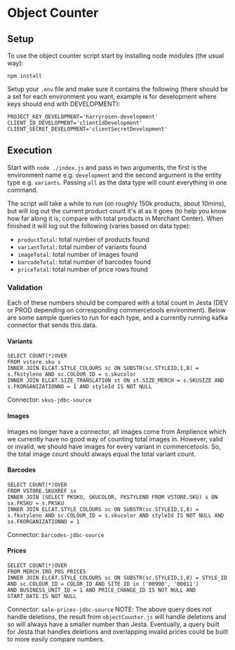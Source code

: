 # Object Counter
## Setup
To use the object counter script start by installing node modules (the usual way):

```
npm install
```

Setup your `.env` file and make sure it contains the following (there should be a set for each environment you want, example is for development where keys should end with DEVELOPMENT):

```
PROJECT_KEY_DEVELOPMENT='harryrosen-development'
CLIENT_ID_DEVELOPMENT='clientIdDevelopment'
CLIENT_SECRET_DEVELOPMENT='clientSecretDevelopment'
```

## Execution
Start with `node ./index.js` and pass in two arguments, the first is the environment name e.g. `development` and the second argument is the entity type e.g. `variants`. Passing `all` as the data type will count everything in one command.

The script will take a while to run (on roughly 150k products, about 10mins), but will log out the current product count it's at as it goes (to help you know how far along it is, compare with total products in Merchant Center).
When finished it will log out the following (varies based on data type): 
- `productTotal`: total number of products found
- `variantTotal`: total number of variants found
- `imageTotal`: total number of images found
- `barcodeTotal`: total number of barcodes found
- `priceTotal`: total number of price rows found

### Validation
Each of these numbers should be compared with a total count in Jesta (DEV or PROD depending on corresponding commercetools environment). Below are some sample queries to run for each type, and a currently running kafka connector that sends this data.

#### Variants
```
SELECT COUNT(*)OVER 
FROM vstore.sku s
INNER JOIN ELCAT.STYLE_COLOURS sc ON SUBSTR(sc.STYLEID,1,8) = s.fkstyleno AND sc.COLOUR_ID = s.skucolor
INNER JOIN ELCAT.SIZE_TRANSLATION st ON st.SIZE_MERCH = s.SKUSIZE AND s.FKORGANIZATIONNO = 1 AND styleId IS NOT NULL
```
Connector: `skus-jdbc-source`

#### Images
Images no longer have a connector, all images come from Amplience which we currently have no good way of counting total images in.
However, valid or invalid, we should have images for every variant in commercetools. So, the total image count should always equal the total variant count.

#### Barcodes
```
SELECT COUNT(*)OVER
FROM VSTORE.SKUXREF sx
INNER JOIN (SELECT PKSKU, SKUCOLOR, FKSTYLENO FROM VSTORE.SKU) s ON sx.FKSKU = s.PKSKU
INNER JOIN ELCAT.STYLE_COLOURS sc ON SUBSTR(sc.STYLEID,1,8) = s.fkstyleno AND sc.COLOUR_ID = s.skucolor AND styleId IS NOT NULL AND sx.FKORGANIZATIONNO = 1
```
Connector: `barcodes-jdbc-source`

#### Prices
```
SELECT COUNT(*)OVER
FROM MERCH.IRO_POS_PRICES
INNER JOIN ELCAT.STYLE_COLOURS sc ON SUBSTR(sc.STYLEID,1,8) = STYLE_ID AND sc.COLOUR_ID = COLOR_ID AND SITE_ID in ('00990', '00011') 
AND BUSINESS_UNIT_ID = 1 AND PRICE_CHANGE_ID IS NOT NULL AND START_DATE IS NOT NULL
```
Connector: `sale-prices-jdbc-source`
NOTE: The above query does not handle deletions, the result from `objectCounter.js` will handle deletions and so will always have a smaller number than Jesta.
Eventually, a query built for Jesta that handles deletions and overlapping invalid prices could be built to more easily compare numbers.
